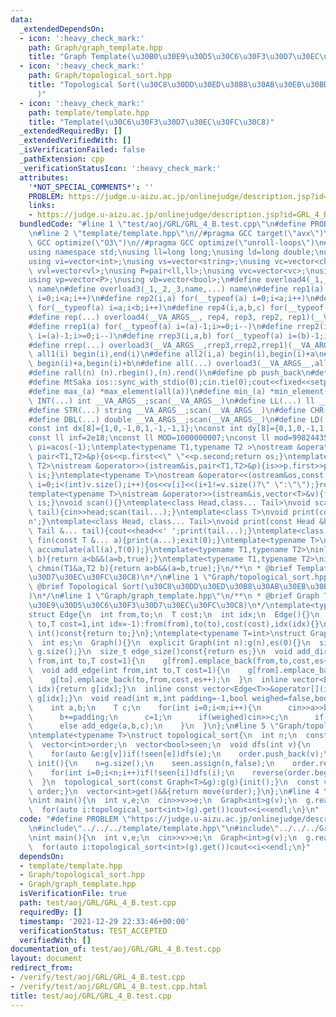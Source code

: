 ```yaml
---
data:
  _extendedDependsOn:
  - icon: ':heavy_check_mark:'
    path: Graph/graph_template.hpp
    title: "Graph Template(\u30B0\u30E9\u30D5\u30C6\u30F3\u30D7\u30EC\u30FC\u30C8)"
  - icon: ':heavy_check_mark:'
    path: Graph/topological_sort.hpp
    title: "Topological Sort(\u30C8\u30DD\u30ED\u30B8\u30AB\u30EB\u30BD\u30FC\u30C8\
      )"
  - icon: ':heavy_check_mark:'
    path: template/template.hpp
    title: "Template(\u30C6\u30F3\u30D7\u30EC\u30FC\u30C8)"
  _extendedRequiredBy: []
  _extendedVerifiedWith: []
  _isVerificationFailed: false
  _pathExtension: cpp
  _verificationStatusIcon: ':heavy_check_mark:'
  attributes:
    '*NOT_SPECIAL_COMMENTS*': ''
    PROBLEM: https://judge.u-aizu.ac.jp/onlinejudge/description.jsp?id=GRL_4_B
    links:
    - https://judge.u-aizu.ac.jp/onlinejudge/description.jsp?id=GRL_4_B
  bundledCode: "#line 1 \"test/aoj/GRL/GRL_4_B.test.cpp\"\n#define PROBLEM \"https://judge.u-aizu.ac.jp/onlinejudge/description.jsp?id=GRL_4_B\"\
    \n#line 2 \"template/template.hpp\"\n//#pragma GCC target(\"avx\")\n//#pragma\
    \ GCC optimize(\"O3\")\n//#pragma GCC optimize(\"unroll-loops\")\n#include<bits/stdc++.h>\n\
    using namespace std;\nusing ll=long long;\nusing ld=long double;\nusing vl=vector<ll>;\n\
    using vi=vector<int>;\nusing vs=vector<string>;\nusing vc=vector<char>;\nusing\
    \ vvl=vector<vl>;\nusing P=pair<ll,ll>;\nusing vvc=vector<vc>;\nusing vd=vector<double>;\n\
    using vp=vector<P>;\nusing vb=vector<bool>;\n#define overload4(_1,_2,_3,_4,name,...)\
    \ name\n#define overload3(_1,_2,_3,name,...) name\n#define rep1(a) for(__typeof(a)\
    \ i=0;i<a;i++)\n#define rep2(i,a) for(__typeof(a) i=0;i<a;i++)\n#define rep3(i,a,b)\
    \ for(__typeof(a) i=a;i<b;i++)\n#define rep4(i,a,b,c) for(__typeof(a) i=a;i<b;i+=c)\n\
    #define rep(...) overload4(__VA_ARGS__, rep4, rep3, rep2, rep1)(__VA_ARGS__)\n\
    #define rrep1(a) for(__typeof(a) i=(a)-1;i>=0;i--)\n#define rrep2(i,a) for(__typeof(a)\
    \ i=(a)-1;i>=0;i--)\n#define rrep3(i,a,b) for(__typeof(a) i=(b)-1;i>=(a);i--)\n\
    #define rrep(...) overload3(__VA_ARGS__,rrep3,rrep2,rrep1)(__VA_ARGS__)\n#define\
    \ all1(i) begin(i),end(i)\n#define all2(i,a) begin(i),begin(i)+a\n#define all3(i,a,b)\
    \ begin(i)+a,begin(i)+b\n#define all(...) overload3(__VA_ARGS__,all3,all2,all1)(__VA_ARGS__)\n\
    #define rall(n) (n).rbegin(),(n).rend()\n#define pb push_back\n#define eb emplace_back\n\
    #define MtSaka ios::sync_with_stdio(0);cin.tie(0);cout<<fixed<<setprecision(12)\n\
    #define max_(a) *max_element(all(a))\n#define min_(a) *min_element(all(a))\n#define\
    \ INT(...) int __VA_ARGS__;scan(__VA_ARGS__)\n#define LL(...) ll __VA_ARGS__;scan(__VA_ARGS__)\n\
    #define STR(...) string __VA_ARGS__;scan(__VA_ARGS__)\n#define CHR(...) char __VA_ARGS__;scan(__VA_ARGS__)\n\
    #define DBL(...) double __VA_ARGS__;scan(__VA_ARGS__)\n#define LD(...) ld __VA_ARGS__;scan(__VA_ARGS__)\n\
    const int dx[8]={1,0,-1,0,1,-1,-1,1};\nconst int dy[8]={0,1,0,-1,1,1,-1,-1};\n\
    const ll inf=2e18;\nconst ll MOD=1000000007;\nconst ll mod=998244353;\nconst double\
    \ pi=acos(-1);\ntemplate<typename T1,typename T2 >\nostream &operator<<(ostream&os,const\
    \ pair<T1,T2>&p){os<<p.first<<\" \"<<p.second;return os;}\ntemplate<typename T1,typename\
    \ T2>\nistream &operator>>(istream&is,pair<T1,T2>&p){is>>p.first>>p.second;return\
    \ is;}\ntemplate<typename T>\nostream &operator<<(ostream&os,const vector<T>&v){for(int\
    \ i=0;i<(int)v.size();i++){os<<v[i]<<(i+1!=v.size()?\" \":\"\");}return os;}\n\
    template<typename T>\nistream &operator>>(istream&is,vector<T>&v){for(T &in:v){is>>in;}return\
    \ is;}\nvoid scan(){}\ntemplate<class Head,class... Tail>\nvoid scan(Head&head,Tail&...\
    \ tail){cin>>head;scan(tail...);}\ntemplate<class T>\nvoid print(const T &t){cout<<t<<'\\\
    n';}\ntemplate<class Head, class... Tail>\nvoid print(const Head &head, const\
    \ Tail &... tail){cout<<head<<' ';print(tail...);}\ntemplate<class... T>\nvoid\
    \ fin(const T &... a){print(a...);exit(0);}\ntemplate<typename T>\nT sum_(vector<T>a){return\
    \ accumulate(all(a),T(0));}\ntemplate<typename T1,typename T2>\ninline bool chmax(T1&a,T2\
    \ b){return a<b&&(a=b,true);}\ntemplate<typename T1,typename T2>\ninline bool\
    \ chmin(T1&a,T2 b){return a>b&&(a=b,true);}\n/**\n * @brief Template(\u30C6\u30F3\
    \u30D7\u30EC\u30FC\u30C8)\n*/\n#line 1 \"Graph/topological_sort.hpp\"\n/**\n *\
    \ @brief Topological Sort(\u30C8\u30DD\u30ED\u30B8\u30AB\u30EB\u30BD\u30FC\u30C8\
    )\n*/\n#line 1 \"Graph/graph_template.hpp\"\n/**\n * @brief Graph Template(\u30B0\
    \u30E9\u30D5\u30C6\u30F3\u30D7\u30EC\u30FC\u30C8)\n*/\ntemplate<typename T=int>\n\
    struct Edge{\n  int from,to;\n  T cost;\n  int idx;\n  Edge(){}\n  Edge(int from,int\
    \ to,T cost=1,int idx=-1):from(from),to(to),cost(cost),idx(idx){}\n  operator\
    \ int()const{return to;}\n};\ntemplate<typename T=int>\nstruct Graph{\n  vector<vector<Edge<T>>>g;\n\
    \  int es;\n  Graph(){}\n  explicit Graph(int n):g(n),es(0){}\n  size_t size()const{return\
    \ g.size();}\n  size_t edge_size()const{return es;}\n  void add_directed_edge(int\
    \ from,int to,T cost=1){\n    g[from].emplace_back(from,to,cost,es++);\n  }\n\
    \  void add_edge(int from,int to,T cost=1){\n    g[from].emplace_back(from,to,cost,es);\n\
    \    g[to].emplace_back(to,from,cost,es++);\n  }\n  inline vector<Edge<T>>&operator[](int\
    \ idx){return g[idx];}\n  inline const vector<Edge<T>>&operator[](int idx)const{return\
    \ g[idx];}\n  void read(int m,int padding=-1,bool weighed=false,bool direct=false){\n\
    \    int a,b;\n    T c;\n    for(int i=0;i<m;i++){\n      cin>>a>>b;\n      a+=padding;\n\
    \      b+=padding;\n      c=1;\n      if(weighed)cin>>c;\n      if(direct)add_directed_edge(a,b,c);\n\
    \      else add_edge(a,b,c);\n    }\n  }\n};\n#line 5 \"Graph/topological_sort.hpp\"\
    \ntemplate<typename T>\nstruct topological_sort{\n  int n;\n  const Graph<T>&g;\n\
    \  vector<int>order;\n  vector<bool>seen;\n  void dfs(int v){\n    seen[v]=true;\n\
    \    for(auto &e:g[v])if(!seen[e])dfs(e);\n    order.push_back(v);\n  }\n  void\
    \ init(){\n    n=g.size();\n    seen.assign(n,false);\n    order.reserve(n);\n\
    \    for(int i=0;i<n;i++)if(!seen[i])dfs(i);\n    reverse(order.begin(),order.end());\n\
    \  }\n  topological_sort(const Graph<T>&g):g(g){init();}\n  const vector<int>&get()const&{return\
    \ order;}\n  vector<int>get()&&{return move(order);}\n};\n#line 4 \"test/aoj/GRL/GRL_4_B.test.cpp\"\
    \nint main(){\n  int v,e;\n  cin>>v>>e;\n  Graph<int>g(v);\n  g.read(e,0,false,true);\n\
    \  for(auto i:topological_sort<int>(g).get())cout<<i<<endl;\n}\n"
  code: "#define PROBLEM \"https://judge.u-aizu.ac.jp/onlinejudge/description.jsp?id=GRL_4_B\"\
    \n#include\"../../../template/template.hpp\"\n#include\"../../../Graph/topological_sort.hpp\"\
    \nint main(){\n  int v,e;\n  cin>>v>>e;\n  Graph<int>g(v);\n  g.read(e,0,false,true);\n\
    \  for(auto i:topological_sort<int>(g).get())cout<<i<<endl;\n}"
  dependsOn:
  - template/template.hpp
  - Graph/topological_sort.hpp
  - Graph/graph_template.hpp
  isVerificationFile: true
  path: test/aoj/GRL/GRL_4_B.test.cpp
  requiredBy: []
  timestamp: '2021-12-29 22:33:46+00:00'
  verificationStatus: TEST_ACCEPTED
  verifiedWith: []
documentation_of: test/aoj/GRL/GRL_4_B.test.cpp
layout: document
redirect_from:
- /verify/test/aoj/GRL/GRL_4_B.test.cpp
- /verify/test/aoj/GRL/GRL_4_B.test.cpp.html
title: test/aoj/GRL/GRL_4_B.test.cpp
---
```

